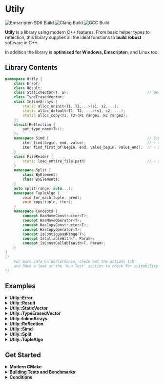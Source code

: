 # Utily

![Emscripten SDK Build](https://github.com/WillisMedwell/Utily/actions/workflows/emscripten.yml/badge.svg)
![Clang Build](https://github.com/WillisMedwell/Utily/actions/workflows/clang.yml/badge.svg)
![GCC Build](https://github.com/WillisMedwell/Utily/actions/workflows/gcc.yml/badge.svg)

**Utily** is a library using modern C++ features. From basic helper types to reflection, this library supplies all the ideal functions to **build robust** software in C++.

In addition the library is **optimised for Windows, Emscripten**, and Linux too.



## Library Contents

```c++
namespace Utily {
    class Error;    
    class Result;
    class StaticVector<T, S>;                                    // perf as *good as std::array on Clang & GCC. 
    class TypeErasedVector;
    class InlineArrays {                                        
        static alloc_uninit<T1, T2,...>(s1, s2,...);
        static alloc_default<T1, T2, ...>(s1, s2, ...);
        static alloc_copy<T1, T2>(R1 range1, R2 range2);
    };
    struct Reflection {
        get_type_name<T>();
    };
    namespace Simd {                                             // Simd optimised algo's. Use flag "-mtune=native"
        iter find(begin, end, value);                            // ~ x5 faster than std::find for char searching.
        iter find_first_of(begin, end, value_begin, value_end);  // ~ x10 faster than std::find_first_of for char searching.
    }
    class FileReader {
        static load_entire_file(path)                            // ~ x10 faster than using the STL on windows
    }
    namespace Split {
        class ByElement;
        class ByElements;                                      
    }
    auto split(range, auto...); 
    namespace TupleAlgo {
        void for_each(tuple, pred);
        void copy(tuple, iter);
    }   
    namespace Concepts {
        concept HasMoveConstructor<T>;
        concept HasMoveOperator<T>;
        concept HasCopyConstructor<T>;
        concept HasCopyOperator<T>;
        concept IsContiguousRange<T>;
        concept IsCallableWith<T, Param>;
        concept IsConstCallableWith<T, Param>;
    }
}
/*
    For more info on performance, check out the actions tab
    and have a look at the `Run Test` section to check for suitability. 
*/
```

## Examples

<details><summary><b>Utily::Error</b></summary>

Useful to flag basic errors. Prefer passing a `std::string_view`/`const char*` over a `std::string` as they're cheaper. 

```c++
Utily::Error error{"Bad input"};
std::cout << error.what(); // Bad input
```

---

</details>

<details><summary><b>Utily::Result</b></summary>

Useful return type for when things can fail. Its pretty much a wrapper around [`std::variant`](https://en.cppreference.com/w/cpp/utility/variant) specifying the good and bad types. The goal is to be less hassle than [`std::expected`](https://en.cppreference.com/w/cpp/utility/expected). 

```c++
constexpr Utily::Result<int, Utily::Error> do_thing()
{
    if(is_bad) {
        return Utily::Error{"Not good."};
    } 
    return 1;
}
```
Can pass callables for clean handling.
```c++ 
auto print_value = [](int value) { std::println("Good value {}", value); };
auto print_error = [](Utily::Error error) { std::println("bad value {}", error.what()); };

// Style 1.
if(auto result = do_thing(); result.has_value()) {
    result.on_value(print_value);
} else if(result.has_error()) {
    result.on_error(print_error);
}

// Style 2.
auto result = do_thing()
    .on_value(print_value)
    .on_error(print_error);

// Style 3.
auto result = do_thing()
    .on_either(print_value, print_error);
```

---

</details>

<details><summary><b>Utily::StaticVector</b></summary>

A stack based `std::vector` with a fixed capacity. Useful when you want to avoid heap allocations. 
```c++
Utily::StaticVector<int, 10> s_vector{1, 2, 3, 4};
```

---

</details>

<details><summary><b>Utily::TypeErasedVector</b></summary>

A vector with no compile time enfored type. Access is checked in debug mode at runtime using Reflection.
Useful for on the fly composing of types.
```c++
// cannot resize or push back if the underlying_type is not set.
auto vector = Utily::TypeErasedVector {};
vector.set_underlying_type<float>();

// these operations will assert false in debug mode.
vector.emplace_back<int>(1);       
vector.emplace_back<double>(1);

// these will be valid.
vector.push_back<float>(0.0f);
vector.emplace_back<float>(1.0f);

// as_span<T> will assert if T != Underlying.
for (float& v : vector.as_span<float>()) {
    std::cout << v << ' ';
}
```

---

</details>

<details><summary><b>Utily::InlineArrays</b></summary>
An allocator that will pack arrays together for optimal memory access.

```C++
using ReturnType = std::tuple<
    std::unique_ptr<byte[]>, 
    std::span<int>, 
    std::span<bool>
>;
// the spans elements will have uninitialised memory so be careful.
ReturnType uninitialised = Utily::InlineArrays::alloc_uninit<int, bool>(5, 10);
```
```C++
// the spans elements will be defaulted constructed. 
// also structured bindings are good.
auto [data, ints, bools] = Utily::InlineArrays::alloc_default<int, bool>(10, 10);
```
```C++
auto a = std::to_array<int>({1, 2, 3, 4});
auto b = std::vector<bool>{true, false, true, false};
auto c = Utily::StaticVector<char, 10>{'a', 'b', 'c'};

auto [data1, ints1, bools1, chars1] = Utily::InlineArrays::alloc_copy<int, bool, char>(a, b, c);
// can also deduce types from the ranges.
auto [data2, ints2, bools2, chars2] = Utily::InlineArrays::alloc_copy(a, b, c);    
```

---

</details>


<details><summary><b>Utily::Reflection</b></summary>

Basic type reflection using [`std::source_location`](https://en.cppreference.com/w/cpp/utility/source_location) avaliable since C++20.
```c++
struct Foo;

constexpr static auto name = Utily::Relfection::get_name<Foo>();

std::println("Name: {}", name); // Name: Foo
```

---

</details>

<details><summary><b>Utily::Simd</b></summary>

Simd optimised operations for supported algorithms. Mostly char searching at the moment.

```c++

const auto DELIMS = std::string_view { "azxy" };
const auto STRING = std::string { "hello world! This is a sentenze" };

```
```C++
auto iter = Utily::Simd::find(STRING.begin(), STRING.end(), DELIMS.front());
```
```C++
auto iter = Utily::Simd::find_first_of(
    STRING.begin(), STRING.end(), 
    DELIMS.begin(), DELIMS.end()
);
```

---

</details>

<details><summary><b>Utily::Split</b></summary>

Subdividing ranges ('splitting') is so common and there's many slightly different ways we need to do it. Below are the iterator classes for each type of split.

**Utily::Split::ByElement**
```c++
std::string notes = " I use only the  Utily library . ";
// NOTE: std::string_view split-type for char arrays.
for(std::string_view word : Utily::SplitByElement(notes, ' ')) {
    std::cout << word << '-';
}
// I-use-only-the-Utily-library-.-
```

**Utily::Split::ByElements**
```c++
std::vector<int> nums = {1, 2, 3, 4, 5, 6};
// NOTE: std::span split-type for contigious non-char arrays.
for(std::span<const int> num : Utily::SplitByElements(notes, std::to_array({ 2, 4 })) {
    std::print("{}, " num)
}
// [1], [3], [5, 6],
```

### Utily::split

The `Utily::split` function will auto deduce which split iterator class you want to use. 
```c++
auto splitter1 = Utily::split("abcd"sv, 'b');
auto splitter2 = Utily::split("abcd"sv, 'b', 'd', 'c');

// decltype(splitter1) = Utily::SplitByElement<std::string_view>
// decltype(splitter2) = Utily::SplitByElements<std::string_view, 3, char>
```

---

</details>

<details><summary><b>Utily::TupleAlgo</b></summary>

Often we have a `std::tuple` we want to iterate over like an array. Unlike a typical array, each element in a `std::tuple` may have a distinct type, and we aim to handle each type with a tailored approach when we come across it.

**Utily::TupleAlgo::for_each**
```c++
struct Print
{
    auto operator()(int a) {
        std::cout << a << ' ';
    }
    auto operator()(bool a) {
        std::cout << (a) ? "true" : "false"  << ' ';
    }
};

// compiles and outputs: "1 true 2 false "
Utily::TupleAlgo::for_each(std::make_tuple(1, true, 2, false), Print);

// fails to compile: 
// "static assertion failed: Predicate must be callable with all tuple element types"
Utily::TupleAlgo::for_each(std::make_tuple(1, true, 2, "hi"sv), Print);

```

**Utily::TupleAlgo::copy**
```c++
/*
    This gives the compiler a ton of information so 
    the generated asm is typically super efficient.
*/
template<typename T, typename... Args>
constexpr auto to_array(Args&&... args)
{
    auto array = std::array<T, sizeof...(Args)>{};
    Utily::TupleAlgo::copy(std::forward_as_tuple(args...), array.begin());
    return array;
}
```
---

</details>

## Get Started

<details><summary><b>Modern CMake</b></summary>
Using Modern cmake features means that we can use CMake as a dependency manager relatively easily.
 
```CMake
include(FetchContent)

FetchContent_Declare(
    Utily
    GIT_REPOSITORY https://github.com/WillisMedwell/Utily.git
    GIT_TAG main
    GIT_SHALLOW TRUE
)

FetchContent_MakeAvailable(Utily)

target_link_libraries(${PROJECT_NAME} PRIVATE Utily::Utily)
```

In the future, I would like to have Utily:: supported by package managers like vcpkg and conan.

---

</details>

<details><summary><b>Building Tests and Benchmarks</b></summary>

I don't want my users to be wasting time by building the tests and benchmarks.

As such, to build these tests and benchmarks you will need to have both [benchmark](https://github.com/google/benchmark) & [gtest](https://github.com/google/googletest) as 'findable' packages using cmake's `find_package`


---

</details>


<details><summary><b>Conditions</b></summary>

I think its fair to recognise the use of other people's libraries and code; I strive to do my best to recognise other people's contribution and work. 

If you use this library in a public repo, I would appreciate a link to my repo to let others know!
```md
This project makes use of the [Utily](https://github.com/WillisMedwell/Utily) library *created by Willis Medwell.*
```

And let me know what you create, I'm always keen to see other people's amazing work!


---

</details>


